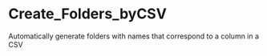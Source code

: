 Create_Folders_byCSV
====================

Automatically generate folders with names that correspond to a column in a CSV
